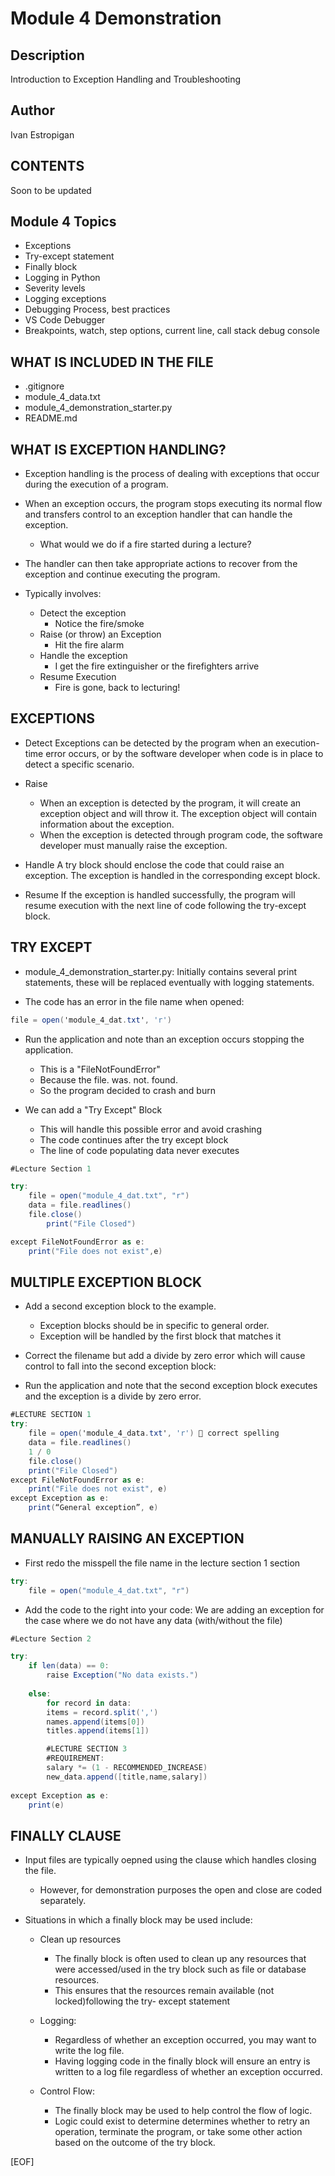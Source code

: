 # Module 4 Demonstration

## Description

Introduction to Exception Handling and Troubleshooting

## Author

Ivan Estropigan

## CONTENTS

Soon to be updated

## Module 4 Topics

- Exceptions
- Try-except statement
- Finally block
- Logging in Python
- Severity levels
- Logging exceptions
- Debugging Process, best practices
- VS Code Debugger
- Breakpoints, watch, step options, current line, call stack debug console

## WHAT IS INCLUDED IN THE FILE

- .gitignore
- module_4_data.txt
- module_4_demonstration_starter.py
- README.md

## WHAT IS EXCEPTION HANDLING?

- Exception handling is the process of dealing with exceptions that occur during the execution of a program.

- When an exception occurs, the program stops executing its normal flow and transfers control to an exception handler that can handle the exception.
  - What would we do if a fire started during a lecture?

- The handler can then take appropriate actions to recover from the exception and continue executing the program.

- Typically involves:
  - Detect the exception
    - Notice the fire/smoke
  - Raise (or throw) an Exception
    - Hit the fire alarm
  - Handle the exception
    - I get the fire extinguisher or the firefighters arrive
  - Resume Execution
    - Fire is gone, back to lecturing!

## EXCEPTIONS

- Detect
Exceptions can be detected by the program when an execution-time error occurs, or by the software developer when code is in place to detect a specific scenario.

- Raise
  - When an exception is detected by the program, it will create an exception object and will throw it. The exception object will contain information about the exception.
  - When the exception is detected through program code, the software developer must manually raise the exception.

- Handle
A try block should enclose the code that could raise an exception. The exception is handled in the corresponding except block.

- Resume
If the exception is handled successfully, the program will resume execution with the next line of code following the try-except block.

## TRY EXCEPT

- module_4_demonstration_starter.py: Initially contains several print statements, these will be replaced eventually with logging statements.

- The code has an error in the file name when opened:

```cs
file = open('module_4_dat.txt', 'r')
```

- Run the application and note than an exception occurs stopping the application.
  - This is a "FileNotFoundError"
  - Because the file. was. not. found.
  - So the program decided to crash and burn

- We can add a "Try Except" Block
  - This will handle this possible error and avoid crashing
  - The code continues after the try except block
  - The line of code populating data never executes

```cs
#Lecture Section 1

try:
    file = open("module_4_dat.txt", "r")
    data = file.readlines()
    file.close()
        print("File Closed")

except FileNotFoundError as e:
    print("File does not exist",e)
```

## MULTIPLE EXCEPTION BLOCK

- Add a second exception block to the example.
  - Exception blocks should be in specific to general order.
  - Exception will be handled by the first block that matches it

- Correct the filename but add a divide by zero error which will cause control to fall into the second exception block:

- Run the application and note  that the second exception block executes and the exception is a divide by zero error.

```cs
#LECTURE SECTION 1
try:
    file = open('module_4_data.txt', 'r')  correct spelling
    data = file.readlines()
    1 / 0
    file.close()
    print("File Closed")
except FileNotFoundError as e:
    print("File does not exist", e)
except Exception as e:
    print(“General exception”, e)
```

## MANUALLY RAISING AN EXCEPTION

- First redo the misspell the file name in the lecture section 1 section

```cs
try:
    file = open("module_4_dat.txt", "r")
```

- Add the code to the right into your code:
We are adding an exception for the case where we do not have any data (with/without the file)

```cs
#Lecture Section 2

try:
    if len(data) == 0:
        raise Exception("No data exists.")
    
    else:
        for record in data:
        items = record.split(',')
        names.append(items[0])
        titles.append(items[1])

        #LECTURE SECTION 3
        #REQUIREMENT: 
        salary *= (1 - RECOMMENDED_INCREASE)
        new_data.append([title,name,salary])
    
except Exception as e:
    print(e)
```

## FINALLY CLAUSE

- Input files are typically oepned using the clause which handles closing the file.
  - However, for demonstration purposes the  open and close are coded separately.

- Situations in which a finally block may be used include:

  - Clean up resources
    - The finally block is often used to clean up any resources that were accessed/used in the try block such as file or database resources.
    - This ensures that the resources remain available (not locked)following the try- except statement

  - Logging:
    - Regardless of whether an exception occurred, you may want to write the log file.
    - Having logging code in the finally block will ensure an entry is written to a log file regardless of whether an exception occurred.

  - Control Flow:
    - The finally block may be used to help control the flow of logic.
    - Logic could exist to determine determines whether to retry an operation, terminate the program, or take some other action based on the outcome of the try block.

[EOF]

